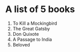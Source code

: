 # A list of 5 books
1. To Kill a Mockingbird
2. The Great Gatsby
3. Don Quixote
4. A Passage to India
5. Beloved
